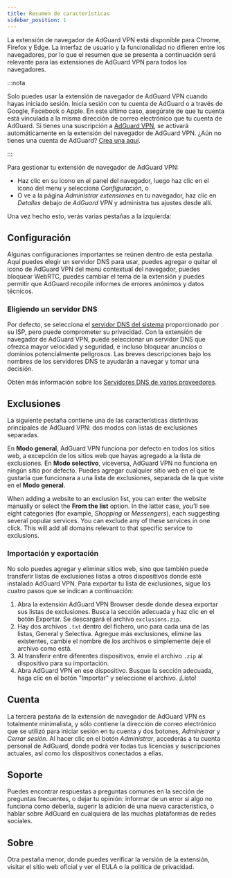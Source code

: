 ```yaml
---
title: Resumen de características
sidebar_position: 1
---
```


La extensión de navegador de AdGuard VPN está disponible para Chrome, Firefox y Edge. La interfaz de usuario y la funcionalidad no difieren entre los navegadores, por lo que el resumen que se presenta a continuación será relevante para las extensiones de AdGuard VPN para todos los navegadores.

:::nota

Solo puedes usar la extensión de navegador de AdGuard VPN cuando hayas iniciado sesión. Inicia sesión con tu cuenta de AdGuard o a través de Google, Facebook o Apple. En este último caso, asegúrate de que tu cuenta está vinculada a la misma dirección de correo electrónico que tu cuenta de AdGuard. Si tienes una suscripción a [AdGuard VPN](/general/subscription), se activará automáticamente en la extensión del navegador de AdGuard VPN. ¿Aún no tienes una cuenta de AdGuard? [Crea una aquí](https://auth.adguard.com/registration.html).

:::

Para gestionar tu extensión de navegador de AdGuard VPN:

- Haz clic en su icono en el panel del navegador, luego haz clic en el icono del menu y selecciona *Configuración*, o
- O ve a la página *Administrar extensiones* en tu navegador, haz clic en *Detalles* debajo de *AdGuard VPN* y administra tus ajustes desde allí.

Una vez hecho esto, verás varias pestañas a la izquierda:

## Configuración

Algunas configuraciones importantes se reúnen dentro de esta pestaña. Aquí puedes elegir un servidor DNS para usar, puedes agregar o quitar el icono de AdGuard VPN del menú contextual del navegador, puedes bloquear WebRTC, puedes cambiar el tema de la extensión y puedes permitir que AdGuard recopile informes de errores anónimos y datos técnicos.

### Eligiendo un servidor DNS

Por defecto, se selecciona el [servidor DNS del sistema](https://adguard-dns.io/kb/general/dns-filtering/#what-is-dns) proporcionado por su ISP, pero puede comprometer su privacidad. Con la extensión de navegador de AdGuard VPN, puede seleccionar un servidor DNS que ofrezca mayor velocidad y seguridad, e incluso bloquear anuncios o dominios potencialmente peligrosos. Las breves descripciones bajo los nombres de los servidores DNS te ayudarán a navegar y tomar una decisión.

Obtén más información sobre los [Servidores DNS de varios proveedores](https://adguard-dns.io/kb/general/dns-providers/).

## Exclusiones

La siguiente pestaña contiene una de las características distintivas principales de AdGuard VPN: dos modos con listas de exclusiones separadas.

En **Modo general**, AdGuard VPN funciona por defecto en todos los sitios web, a excepción de los sitios web que hayas agregado a la lista de exclusiones. En **Modo selectivo**, viceversa, AdGuard VPN no funciona en ningún sitio por defecto. Puedes agregar cualquier sitio web en el que te gustaría que funcionara a una lista de exclusiones, separada de la que viste en el **Modo general**.

When adding a website to an exclusion list, you can enter the website manually or select the **From the list** option. In the latter case, you’ll see eight categories (for example, *Shopping* or *Messengers*), each suggesting several popular services. You can exclude any of these services in one click. This will add all domains relevant to that specific service to exclusions.

### Importación y exportación

No solo puedes agregar y eliminar sitios web, sino que también puede transferir listas de exclusiones listas a otros dispositivos donde esté instalado AdGuard VPN. Para exportar tu lista de exclusiones, sigue los cuatro pasos que se indican a continuación:

1. Abra la extensión AdGuard VPN Browser desde donde desea exportar sus listas de exclusiones. Busca la sección adecuada y haz clic en el botón Exportar. Se descargará el archivo `exclusions.zip`.
1. Hay dos archivos `.txt` dentro del fichero, uno para cada una de las listas, General y Selectiva. Agregue más exclusiones, elimine las existentes, cambie el nombre de los archivos o simplemente deje el archivo como está.
1. Al transferir entre diferentes dispositivos, envíe el archivo `.zip` al dispositivo para su importación.
1. Abra AdGuard VPN en ese dispositivo. Busque la sección adecuada, haga clic en el botón "Importar" y seleccione el archivo. ¡Listo!

## Cuenta

La tercera pestaña de la extensión de navegador de AdGuard VPN es totalmente minimalista, y sólo contiene la dirección de correo electrónico que se utilizó para iniciar sesión en tu cuenta y dos botones, *Administrar* y *Cerrar sesión*. Al hacer clic en el botón *Administrar*, accederás a tu cuenta personal de AdGuard, donde podrá ver todas tus licencias y suscripciones actuales, así como los dispositivos conectados a ellas.

## Soporte

Puedes encontrar respuestas a preguntas comunes en la sección de preguntas frecuentes, o dejar tu opinión: informar de un error si algo no funciona como debería, sugerir la adición de una nueva característica, o hablar sobre AdGuard en cualquiera de las muchas plataformas de redes sociales.

## Sobre

Otra pestaña menor, donde puedes verificar la versión de la extensión, visitar el sitio web oficial y ver el EULA o la política de privacidad.

